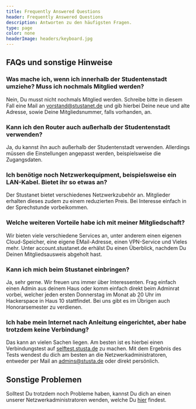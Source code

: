```yaml
---
title: Frequently Answered Questions
header: Frequently Answered Questions
description: Antworten zu den häufigsten Fragen.
type: page
color: none
headerImage: headers/keyboard.jpg
---
```


## FAQs und sonstige Hinweise

### Was mache ich, wenn ich innerhalb der Studentenstadt umziehe? Muss ich nochmals Mitglied werden?
Nein, Du musst nicht nochmals Mitglied werden. Schreibe bitte in diesem Fall eine Mail an vorstand@stustanet.de und gib hierbei Deine neue und alte Adresse, sowie Deine Mitgliedsnummer, falls vorhanden, an.

### Kann ich den Router auch außerhalb der Studentenstadt verwenden?
Ja, du kannst ihn auch außerhalb der Studentenstadt verwenden. Allerdings müssen die Einstellungen angepasst werden, beispielsweise die Zugangsdaten.

### Ich benötige noch Netzwerkequipment, beispielsweise ein LAN-Kabel. Bietet ihr so etwas an?
Der Stustanet bietet verschiedenes Netzwerkzubehör an. Mitglieder erhalten dieses zudem zu einem reduzierten Preis. Bei Interesse einfach in der Sprechstunde vorbeikommen.

### Welche weiteren Vorteile habe ich mit meiner Mitgliedschaft?
Wir bieten viele verschiedene Services an, unter anderem einen eigenen Cloud-Speicher, eine eigene EMail-Adresse, einen VPN-Service und Vieles mehr. Unter account.stustanet.de erhälst Du einen Überblick, nachdem Du Deinen Mitgliedsausweis abgeholt hast.

### Kann ich mich beim Stustanet einbringen?
Ja, sehr gerne. Wir freuen uns immer über Interessenten. Frag einfach einen Admin aus deinem Haus oder komm einfach direkt beim Adminrat vorbei, welcher jeden ersten Donnerstag im Monat ab 20 Uhr im Hackerspace in Haus 10 stattfindet. Bei uns gibt es im Übrigen auch Honorarsemester zu verdienen.

### Ich habe mein Internet nach Anleitung eingerichtet, aber habe trotzdem keine Verbindung?
Das kann an vielen Sachen liegen. Am besten ist es hierbei einen Verbindungstest auf [selftest.stusta.de](http://selftest.stustanet.de) zu machen. Mit dem Ergebnis des Tests wendest du dich am besten an die Netzwerkadministratoren, entweder per Mail an admins@stusta.de oder direkt persönlich.


## Sonstige Problemen

Solltest Du trotzdem noch Probleme haben, kannst Du dich an einen unserer Netzwerkadministratoren wenden, welche Du [hier](https://dokumente.stusta.de/adminliste/adminliste.html "Liste der Netzwerkadministratoren") findest.
